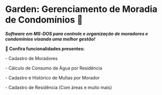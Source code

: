 <div>
<h1>Garden: Gerenciamento de Moradia de Condomínios 🏡</h1>
<p>
<b><i>Software em MS-DOS para controle e organização de moradores e condomínios visando uma melhor gestão!</b></i>
</p>
<p>
<b>🌠 Confira funcionalidades presentes: </b>
</p>
<p>- Cadastro de Moradores
  </p>
<p>- Cálculo de Consumo de Água por Residência
  </p>
 <p>- Cadastro e Histórico de Multas por Morador
  </p>
<p>- Cadastro de Residência (Com áreas e muito mais)
  </p>
</div>
